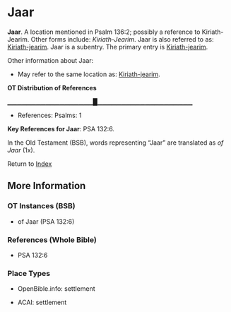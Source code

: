 # Jaar
**Jaar**. 
A location mentioned in Psalm 136:2; possibly a reference to Kiriath-Jearim. 
Other forms include: 
*Kiriath-Jearim*. 
Jaar is also referred to as: 
[Kiriath-jearim](Kiriath-jearim.md). 
Jaar is a subentry. The primary entry is 
[Kiriath-jearim](Kiriath-jearim.md). 




Other information about Jaar:


* May refer to the same location as: 
[Kiriath-jearim](Kiriath-jearim.md). 


**OT Distribution of References**

▁▁▁▁▁▁▁▁▁▁▁▁▁▁▁▁▁▁█▁▁▁▁▁▁▁▁▁▁▁▁▁▁▁▁▁▁▁▁
* References: Psalms: 1



**Key References for Jaar**: 
PSA 132:6. 


In the Old Testament (BSB), words representing “Jaar” are translated as 
*of Jaar* (1x). 




Return to [Index](00-Index.md)

## More Information

### OT Instances (BSB)

* of Jaar (PSA 132:6)



### References (Whole Bible)

* PSA 132:6


### Place Types

* OpenBible.info: settlement

* ACAI: settlement




